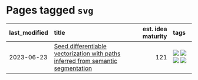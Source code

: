 # Pages tagged `svg`

|last_modified|title|est. idea maturity|tags
|:---|:---|---:|:---|
|2023-06-23|[Seed differentiable vectorization with paths inferred from semantic segmentation](../vectorize_anything.md)|121|[![](https://img.shields.io/badge/tag-experimentation-c6963e)](../tags/experimentation.md) [![](https://img.shields.io/badge/tag-segmentation-6013c8)](../tags/segmentation.md) [![](https://img.shields.io/badge/tag-svg-e3be61)](../tags/svg.md) [![](https://img.shields.io/badge/tag-tooling-997e5)](../tags/tooling.md)|